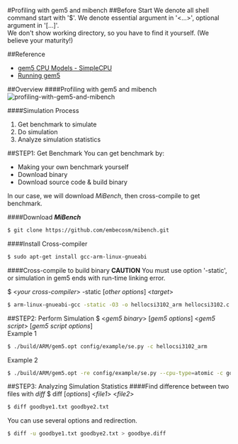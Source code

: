 #Profiling with gem5 and mibench
##Before Start
We denote all shell command start with '$'. We denote essential argument in '<...>', optional argument in '[...]'. <br />
We don't show working directory, so you have to find it yourself. (We believe your maturity!)

##Reference
- [gem5 CPU Models - SimpleCPU](http://www.m5sim.org/SimpleCPU)
- [Running gem5](http://www.gem5.org/Running_gem5)

##Overview
####Profiling with gem5 and mibench
![profiling-with-gem5-and-mibench](http://dclab.yonsei.ac.kr/csi3102/profiling_with_gem5_and_mibench.png)

####Simulation Process
1. Get benchmark to simulate
2. Do simulation
3. Analyze simulation statistics

##STEP1: Get Benchmark
You can get benchmark by:
- Making your own benchmark yourself
- Download binary
- Download source code & build binary

In our case, we will download _MiBench_, then cross-compile to get benchmark.

####Download ___MiBench___
```sh
$ git clone https://github.com/embecosm/mibench.git
```

####Install Cross-compiler
```sh
$ sudo apt-get install gcc-arm-linux-gnueabi
```

####Cross-compile to build binary
**CAUTION** You must use option '-static', or simulation in gem5 ends with run-time linking error. <br />

$ <_your cross-compiler_> -static [_other options_] <_target_>

```sh
$ arm-linux-gnueabi-gcc -static -O3 -o hellocsi3102_arm hellocsi3102.c 
```
##STEP2: Perform Simulation
$ <_gem5 binary_> [_gem5 options_] <_gem5 script_> [_gem5 script options_] <br />
Example 1
```sh
$ ./build/ARM/gem5.opt config/example/se.py -c hellocsi3102_arm
```

Example 2
```sh
$ ./build/ARM/gem5.opt -re config/example/se.py --cpu-type=atomic -c goodbye_arm -o "Kyoungwoo Jongho CSI3102"
```

##STEP3: Analyzing Simulation Statistics
####Find difference between two files with _diff_
$ diff [_options_] <_file1_> <_file2_>

```sh
$ diff goodbye1.txt goodbye2.txt
```

You can use several options and redirection.
```sh
$ diff -u goodbye1.txt goodbye2.txt > goodbye.diff
```
